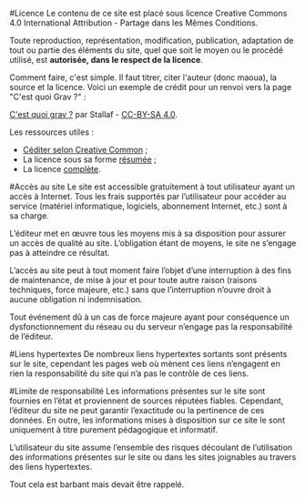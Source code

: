 #Licence
Le contenu de ce site est placé sous licence Creative Commons 4.0 International Attribution - Partage dans les Mêmes Conditions.

Toute reproduction, représentation, modification, publication, adaptation de tout ou partie des éléments du site, quel que soit le moyen ou le procédé utilisé, est **autorisée, dans le respect de la licence**.

Comment faire, c'est simple. Il faut titrer, citer l'auteur (donc maoua), la source et la licence.
Voici un exemple de crédit pour un renvoi vers la page "C'est quoi Grav ?" :

[C'est quoi grav ?](https://grav.stallaf.net/quesque-grav) par Stallaf - [CC-BY-SA 4.0](https://i.creativecommons.org/l/by-sa/4.0/88x31.png?forceResize=60,23).

Les ressources utiles :

* [Céditer selon Creative Common](https://wiki.creativecommons.org/wiki/Best_practices_for_attribution) ;
* La licence sous sa forme [résumée](https://creativecommons.org/licenses/by-sa/4.0/) ;
* La licence [complète](https://creativecommons.org/licenses/by-sa/4.0/legalcode.fr).

#Accès au site
Le site est accessible gratuitement à tout utilisateur ayant un accès à Internet. Tous les frais supportés par l’utilisateur pour accéder au service (matériel informatique, logiciels, abonnement Internet, etc.) sont à sa charge.

L’éditeur met en œuvre tous les moyens mis à sa disposition pour assurer un accès de qualité au site. L’obligation étant de moyens, le site ne s’engage pas à atteindre ce résultat.

L’accès au site peut à tout moment faire l’objet d’une interruption à des fins de maintenance, de mise à jour et pour toute autre raison (raisons techniques, force majeure, etc.) sans que l’interruption n’ouvre droit à aucune obligation ni indemnisation.

Tout événement dû à un cas de force majeure ayant pour conséquence un dysfonctionnement du réseau ou du serveur n’engage pas la responsabilité de l’éditeur. 

#Liens hypertextes
De nombreux liens hypertextes sortants sont présents sur le site, cependant les pages web où mènent ces liens n’engagent en rien la responsabilité du site qui n’a pas le contrôle de ces liens.

#Limite de responsabilité
Les informations présentes sur le site sont fournies en l’état et proviennent de sources réputées fiables. Cependant, l’éditeur du site ne peut garantir l’exactitude ou la pertinence de ces données. En outre, les informations mises à disposition sur ce site le sont uniquement à titre purement pédagogique et informatif.

L’utilisateur du site assume l’ensemble des risques découlant de l’utilisation des informations présentes sur le site ou dans les sites joignables au travers des liens hypertextes. 

Tout cela est barbant mais devait être rappelé.


